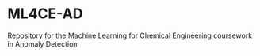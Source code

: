 # ML4CE-AD
Repository for the Machine Learning for Chemical Engineering coursework in Anomaly Detection
